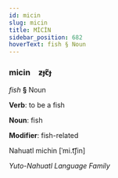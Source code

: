 ```yaml
---
id: micin
slug: micin
title: MİCİN
sidebar_position: 682
hoverText: fish § Noun
---
```


### micin&emsp;<span kind="abugida">ƶɟꞇ̃ɟ</span>

*fish* **§** Noun

**Verb**: to be a fish

**Noun**: fish

**Modifier**: fish-related

Nahuatl michin [ˈmi.t͡ʃin]

*Yuto-Nahuatl Language Family*
